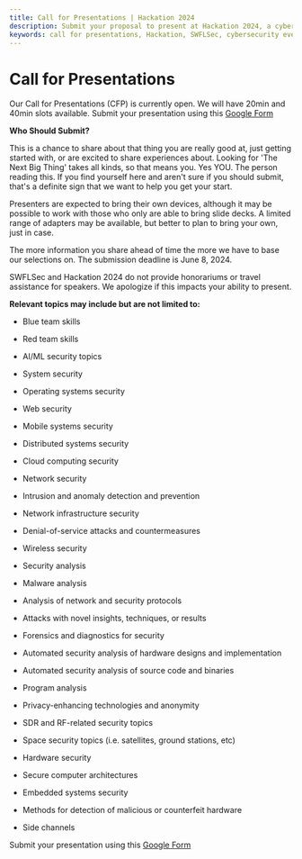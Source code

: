 ```yaml
---
title: Call for Presentations | Hackation 2024
description: Submit your proposal to present at Hackation 2024, a cybersecurity event by SWFLSec.
keywords: call for presentations, Hackation, SWFLSec, cybersecurity event
---
```


# Call for Presentations

Our Call for Presentations (CFP) is currently open. We will have 20min and 40min slots available. Submit your presentation using this [Google Form](https://forms.gle/HQZUdGRngn1okt2s9)

__**Who Should Submit?**__

This is a chance to share about that thing you are really good at, just getting started with, or are excited to share experiences about.  Looking for 'The Next Big Thing' takes all kinds, so that means you. Yes YOU. The person reading this.  If you find yourself here and aren't sure if you should submit, that's a definite sign that we want to help you get your start.

Presenters are expected to bring their own devices, although it may be possible to work with those who only are able to bring slide decks. A limited range of adapters may be available, but better to plan to bring your own, just in case.  

The more information you share ahead of time the more we have to base our selections on.  The submission deadline is June 8, 2024.

SWFLSec and Hackation 2024 do not provide honorariums or travel assistance for speakers. We apologize if this impacts your ability to present.  

**Relevant topics may include but are not limited to:**

- Blue team skills

- Red team skills

- AI/ML security topics

- System security

 - Operating systems security

 - Web security

 - Mobile systems security

 - Distributed systems security

 - Cloud computing security

- Network security

 - Intrusion and anomaly detection and prevention

 - Network infrastructure security

 - Denial-of-service attacks and countermeasures

 - Wireless security

- Security analysis

 - Malware analysis

 - Analysis of network and security protocols

 - Attacks with novel insights, techniques, or results

 - Forensics and diagnostics for security

 - Automated security analysis of hardware designs and implementation

 - Automated security analysis of source code and binaries

 - Program analysis

- Privacy-enhancing technologies and anonymity

- SDR and RF-related security topics

- Space security topics (i.e. satellites, ground stations, etc)

- Hardware security

 - Secure computer architectures

 - Embedded systems security

 - Methods for detection of malicious or counterfeit hardware

 - Side channels

 Submit your presentation using this [Google Form](https://forms.gle/HQZUdGRngn1okt2s9)
